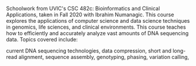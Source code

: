Schoolwork from UVIC's CSC 482c: Bioinformatics and Clinical Applications, taken in Fall 2020 with Ibrahim Numanagic. This course explores the applications of computer science and data science techniques in genomics, life sciences, and clinical environments. This course teaches how to efficiently and accurately analyze vast amounts of DNA sequencing data. Topics covered include:

current DNA sequencing technologies,
data compression,
short and long-read alignment,
sequence assembly,
genotyping,
phasing,
variation calling,

